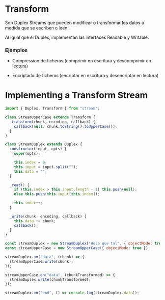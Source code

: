 # Transform

Son Duplex Streams que pueden modificar o transformar los datos a medida que se escriben o leen.

Al igual que el Duplex, implementan las interfaces Readable y Writable.

### Ejemplos

- Compression de ficheros (comprimir en escritura y descomprimir en lectura)

- Encriptado de ficheros (encriptar en escritura y desencriptar en lectura)

# Implementing a Transform Stream

```js
import { Duplex, Transform } from "stream";

class StreamUpperCase extends Transform {
  _transform(chunk, encoding, callback) {
    callback(null, chunk.toString().toUpperCase());
  }
}

class StreamDuplex extends Duplex {
  constructor(input, opts) {
    super(opts);

    this.index = 0;
    this.input = input.split("");
    this.data = "";
  }

  _read() {
    if (this.index > this.input.length - 1) this.push(null);
    else this.push(this.input[this.index]);

    this.index++;
  }

  _write(chunk, encoding, callback) {
    this.data += chunk;
    callback();
  }
}

const streamDuplex = new StreamDuplex("Hola que tal", { objectMode: true });
const streamUpperCase = new StreamUpperCase({ objectMode: true });

streamDuplex.on("data", (chunk) => {
  streamUpperCase.write(chunk);
});

streamUpperCase.on("data", (chunkTransformed) => {
  streamDuplex.write(chunkTransformed);
});

streamDuplex.on("end", () => console.log(streamDuplex.data));
```
